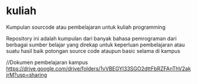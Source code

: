 # kuliah
Kumpulan sourcode atau pembelajaran untuk kuliah programming

Repository ini adalah kumpulan dari banyak bahasa pemrograman dari
berbagai sumber belajar yang direkap untuk keperluan pembelajaran atau
suatu hasil baik potongan source code ataupun basic selama di kampus

//Dokumen pembelajaran kampus
https://drive.google.com/drive/folders/1vVBEGYl33SGO2dttFbRZFAnThV2akjrM?usp=sharing
